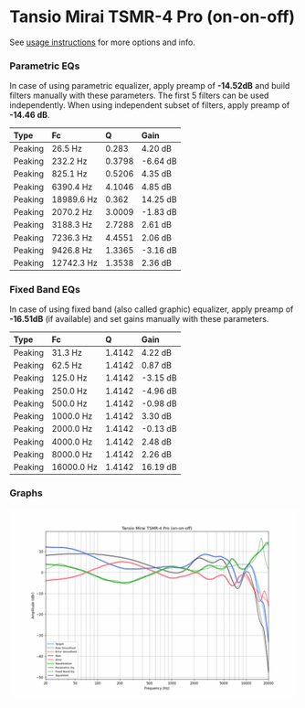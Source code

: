 # Tansio Mirai TSMR-4 Pro (on-on-off)
See [usage instructions](https://github.com/jaakkopasanen/AutoEq#usage) for more options and info.

### Parametric EQs
In case of using parametric equalizer, apply preamp of **-14.52dB** and build filters manually
with these parameters. The first 5 filters can be used independently.
When using independent subset of filters, apply preamp of **-14.46 dB**.

| Type    | Fc         |      Q | Gain     |
|:--------|:-----------|:-------|:---------|
| Peaking | 26.5 Hz    | 0.283  | 4.20 dB  |
| Peaking | 232.2 Hz   | 0.3798 | -6.64 dB |
| Peaking | 825.1 Hz   | 0.5206 | 4.35 dB  |
| Peaking | 6390.4 Hz  | 4.1046 | 4.85 dB  |
| Peaking | 18989.6 Hz | 0.362  | 14.25 dB |
| Peaking | 2070.2 Hz  | 3.0009 | -1.83 dB |
| Peaking | 3188.3 Hz  | 2.7288 | 2.61 dB  |
| Peaking | 7236.3 Hz  | 4.4551 | 2.06 dB  |
| Peaking | 9426.8 Hz  | 1.3365 | -3.16 dB |
| Peaking | 12742.3 Hz | 1.3538 | 2.36 dB  |

### Fixed Band EQs
In case of using fixed band (also called graphic) equalizer, apply preamp of **-16.51dB**
(if available) and set gains manually with these parameters.

| Type    | Fc         |      Q | Gain     |
|:--------|:-----------|:-------|:---------|
| Peaking | 31.3 Hz    | 1.4142 | 4.22 dB  |
| Peaking | 62.5 Hz    | 1.4142 | 0.87 dB  |
| Peaking | 125.0 Hz   | 1.4142 | -3.15 dB |
| Peaking | 250.0 Hz   | 1.4142 | -4.96 dB |
| Peaking | 500.0 Hz   | 1.4142 | -0.98 dB |
| Peaking | 1000.0 Hz  | 1.4142 | 3.30 dB  |
| Peaking | 2000.0 Hz  | 1.4142 | -0.13 dB |
| Peaking | 4000.0 Hz  | 1.4142 | 2.48 dB  |
| Peaking | 8000.0 Hz  | 1.4142 | 2.26 dB  |
| Peaking | 16000.0 Hz | 1.4142 | 16.19 dB |

### Graphs
![](./Tansio%20Mirai%20TSMR-4%20Pro%20(on-on-off).png)